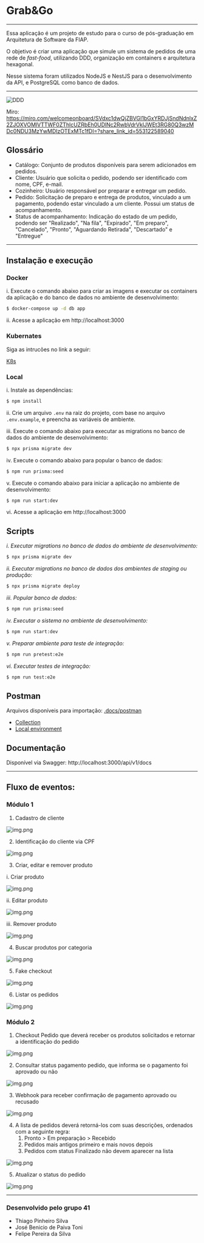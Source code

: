 # Grab&Go

___

Essa aplicação é um projeto de estudo para o curso de pós-graduação em Arquitetura de Software da FIAP.

O objetivo é criar uma aplicação que simule um sistema de pedidos de uma rede de _fast-food_, utilizando DDD, organização em containers e arquitetura hexagonal.

Nesse sistema foram utilizados NodeJS e NestJS para o desenvolvimento da API, e PostgreSQL como banco de dados.

___

![DDD](./docs/ddd.png "DDD")

Miro: https://miro.com/welcomeonboard/SVdxc1dwQjZBVGI1bGxYRDJjSndNdnlxZ2ZJOXVOMlVTTWF0ZThlcUZRbEh0UDlNc2RwbVdrVklJWEt3RG80Q3wzMDc0NDU3MzYwMDIzOTExMTc1fDI=?share_link_id=553122589040

## Glossário

- Catálogo: Conjunto de produtos disponíveis para serem adicionados em pedidos.
- Cliente: Usuário que solicita o pedido, podendo ser identificado com nome, CPF, e-mail.
- Cozinheiro: Usuário responsável por preparar e entregar um pedido.
- Pedido: Solicitação de preparo e entrega de produtos, vinculado a um pagamento, podendo estar vinculado a um cliente. Possui um status de acompanhamento.
- Status de acompanhamento: Indicação do estado de um pedido, podendo ser "Realizado", "Na fila", "Expirado", "Em preparo", "Cancelado", "Pronto", "Aguardando Retirada", "Descartado" e "Entregue"

___

## Instalação e execução

### Docker

i. Execute o comando abaixo para criar as imagens e executar os containers da aplicação e do banco de dados no ambiente de desenvolvimento:
```bash
$ docker-compose up -d db app
```

ii. Acesse a aplicação em http://localhost:3000

### Kubernates

Siga as intrucões no link a seguir:

[K8s](./k8s/grabngo-k8s.md)

### Local

i. Instale as dependências:
```bash
$ npm install
```

ii. Crie um arquivo `.env` na raiz do projeto, com base no arquivo `.env.example`, e preencha as variáveis de ambiente.

iii. Execute o comando abaixo para executar as migrations no banco de dados do ambiente de desenvolvimento:
```bash
$ npx prisma migrate dev
```

iv. Execute o comando abaixo para popular o banco de dados:
```bash
$ npm run prisma:seed
```

v. Execute o comando abaixo para iniciar a aplicação no ambiente de desenvolvimento:
```bash
$ npm run start:dev
```

vi. Acesse a aplicação em http://localhost:3000

## Scripts

_i. Executar migrations no banco de dados do ambiente de desenvolvimento:_
```bash 
$ npx prisma migrate dev
```

_ii. Executar migrations no banco de dados dos ambientes de staging ou produção:_
```bash
$ npx prisma migrate deploy
```

_iii. Popular banco de dados:_
```bash
$ npm run prisma:seed
```

_iv. Executar o sistema no ambiente de desenvolvimento:_
```bash
$ npm run start:dev
```

_v. Preparar ambiente para teste de integração:_
```bash
$ npm run pretest:e2e
```

_vi. Executar testes de integração:_
```bash
$ npm run test:e2e
```

## Postman

Arquivos disponíveis para importação: [.docs/postman](./docs/postman)
- [Collection](./docs/postman/Grab&Go.postman_collection.json)
- [Local environment](./docs/postman/Local.postman_environment.json)

## Documentação

Disponível via Swagger: http://localhost:3000/api/v1/docs

___

## Fluxo de eventos:

### Módulo 1

1.	Cadastro de cliente

![img.png](docs/eventos/1.png)

2. Identificação do cliente via CPF

![img.png](docs/eventos/2.png)

3.	Criar, editar e remover produto

 i. Criar produto

![img.png](docs/eventos/3a.png)

 ii. Editar produto

![img.png](docs/eventos/3b.png)

iii. Remover produto

![img.png](docs/eventos/3c.png)

4.  Buscar produtos por categoria

![img.png](docs/eventos/4.png)

5.	Fake checkout

![img.png](docs/eventos/5.png)

6.	Listar os pedidos

![img.png](docs/eventos/6.png)

### Módulo 2

1. Checkout Pedido que deverá receber os produtos solicitados e retornar a identificação do pedido

![img.png](docs/eventos/7.png)

2. Consultar status pagamento pedido, que informa se o pagamento foi aprovado ou não

![img.png](docs/eventos/7.png)

3. Webhook para receber confirmação de pagamento aprovado ou recusado

![img.png](docs/eventos/8.png)

4. A lista de pedidos deverá retorná-los com suas descrições, ordenados com a seguinte regra:
   1. Pronto > Em preparação > Recebido
   2. Pedidos mais antigos primeiro e mais novos depois
   3. Pedidos com status Finalizado não devem aparecer na lista

![img.png](docs/eventos/9.png)

5. Atualizar o status do pedido

![img.png](docs/eventos/10.png)

___
### Desenvolvido pelo grupo 41
- Thiago Pinheiro Silva
- José Benicio de Paiva Toni
- Felipe Pereira da Silva